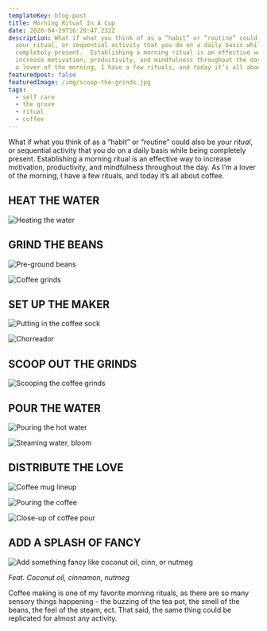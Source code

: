 ```yaml
---
templateKey: blog-post
title: Morning Ritual In A Cup
date: 2020-04-29T16:20:47.232Z
description: What if what you think of as a “habit” or “routine” could also be
  your ritual, or sequential activity that you do on a daily basis while being
  completely present.  Establishing a morning ritual is an effective way to
  increase motivation, productivity, and mindfulness throughout the day.  As I’m
  a lover of the morning, I have a few rituals, and today it’s all about coffee.
featuredpost: false
featuredImage: /img/scoop-the-grinds.jpg
tags:
  - self care
  - the grove
  - ritual
  - coffee
---
```


What if what you think of as a “habit” or “routine” could also be your _ritual_, or sequential activity that you do on a daily basis while being completely present. Establishing a morning ritual is an effective way to increase motivation, productivity, and mindfulness throughout the day. As I’m a lover of the morning, I have a few rituals, and today it’s all about coffee.

## HEAT THE WATER

![Heating the water](/img/boiling-water.jpg "Heat the water")

## GRIND THE BEANS

![Pre-ground beans](/img/beans-pregrind.jpg "Coffee beans")

![Coffee grinds](/img/coffee-grinds.jpg "Coffee grinds")

## SET UP THE MAKER

![Putting in the coffee sock](/img/setting-up-coffee.jpg "Coffee sock for pour over")

![Chorreador](/img/coffee-pour-over.jpg "Chorreador coffee maker")

## SCOOP OUT THE GRINDS

![Scooping the coffee grinds](/img/scoop-the-grinds.jpg "Scooping the coffee grinds")

## POUR THE WATER

![Pouring the hot water](/img/pour-the-water.jpg "Pouring the hot water")

![Steaming water, bloom](/img/steaming-coffee-pour.jpg "Steaming water, bloom")

## DISTRIBUTE THE LOVE

![Coffee mug lineup](/img/coffee-mug-lineup.jpg "Coffee mug lineup")

![Pouring the coffee](/img/pour-the-coffee.jpg "Pouring the coffee")

![Close-up of coffee pour](/img/pour-the-coffee-close-up.jpg "Closer view of coffee pour")

## ADD A SPLASH OF FANCY

![Add something fancy like coconut oil, cinn, or nutmeg](/img/add-some-spice.jpg "Add something fancy to your coffee")

_Feat. Coconut oil, cinnamon, nutmeg_

Coffee making is one of my favorite morning rituals, as there are so many sensory things happening - the buzzing of the tea pot, the smell of the beans, the feel of the steam, ect. That said, the same thing could be replicated for almost any activity.
